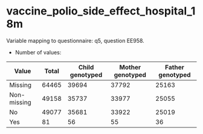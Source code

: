 # vaccine_polio_side_effect_hospital_18m
Variable mapping to questionnaire: q5, question EE958.
- Number of values:

| Value | Total | Child genotyped | Mother genotyped | Father genotyped |
| ----- | ----- | --------------- | ---------------- | ---------------- |
| Missing | 64465 | 39694 | 37792 | 25163 |
| Non-missing | 49158 | 35737 | 33977 | 25055 |
| No | 49077 | 35681 | 33922 |25019 |
| Yes | 81 | 56 | 55 |36 |



